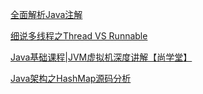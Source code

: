 [全面解析Java注解](https://www.imooc.com/learn/456)

[细说多线程之Thread VS Runnable](https://www.imooc.com/learn/312)

[Java基础课程|JVM虚拟机深度讲解【尚学堂】](https://ke.qq.com/course/331125?term_id=100393000&taid=2570245869210997)

[Java架构之HashMap源码分析](https://ke.qq.com/course/453678?taid=3776337110559790)

